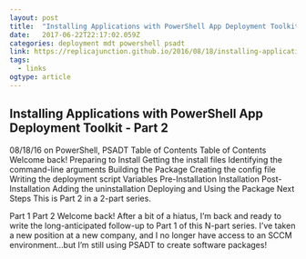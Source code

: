 ```yaml
---
layout: post 
title:  "Installing Applications with PowerShell App Deployment Toolkit - Part 2 · replicaJunction" 
date:   2017-06-22T22:17:02.059Z 
categories: deployment mdt powershell psadt 
link: https://replicajunction.github.io/2016/08/18/installing-applications-with-psadt-part2/ 
tags:
  - links
ogtype: article 
---
```


## Installing Applications with PowerShell App Deployment Toolkit - Part 2
08/18/16 on PowerShell, PSADT
Table of Contents
Table of Contents
Welcome back!
Preparing to Install
Getting the install files
Identifying the command-line arguments
Building the Package
Creating the config file
Writing the deployment script
Variables
Pre-Installation
Installation
Post-Installation
Adding the uninstallation
Deploying and Using the Package
Next Steps
This is Part 2 in a 2-part series.

Part 1
Part 2
Welcome back!
After a bit of a hiatus, I’m back and ready to write the long-anticipated follow-up to Part 1 of this N-part series. I’ve taken a new position at a new company, and I no longer have access to an SCCM environment…but I’m still using PSADT to create software packages!